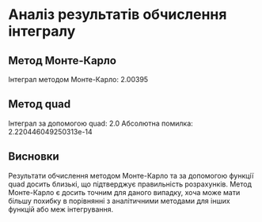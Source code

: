 # Аналіз результатів обчислення інтегралу

## Метод Монте-Карло
Інтеграл методом Монте-Карло: 2.00395

## Метод quad
Інтеграл за допомогою quad: 2.0
Абсолютна помилка: 2.220446049250313e-14

## Висновки
Результати обчислення методом Монте-Карло та за допомогою функції quad досить близькі, що підтверджує правильність розрахунків.
Метод Монте-Карло є досить точним для даного випадку, хоча може мати більшу похибку в порівнянні з аналітичними методами для інших функцій або меж інтегрування.
